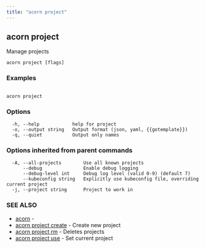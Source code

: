 ```yaml
---
title: "acorn project"
---
```

## acorn project

Manage projects

```
acorn project [flags]
```

### Examples

```

acorn project
```

### Options

```
  -h, --help            help for project
  -o, --output string   Output format (json, yaml, {{gotemplate}})
  -q, --quiet           Output only names
```

### Options inherited from parent commands

```
  -A, --all-projects        Use all known projects
      --debug               Enable debug logging
      --debug-level int     Debug log level (valid 0-9) (default 7)
      --kubeconfig string   Explicitly use kubeconfig file, overriding current project
  -j, --project string      Project to work in
```

### SEE ALSO

* [acorn](acorn.md)	 - 
* [acorn project create](acorn_project_create.md)	 - Create new project
* [acorn project rm](acorn_project_rm.md)	 - Deletes projects
* [acorn project use](acorn_project_use.md)	 - Set current project

